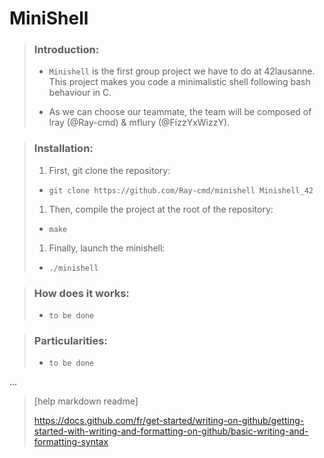 # MiniShell

>### Introduction:
>
>* `Minishell` is the first group project we have to do at 42lausanne.
>  This project makes you code a minimalistic shell following bash behaviour in C.
>
>* As we can choose our teammate, the team will be composed of lray (@Ray-cmd) & mflury (@FizzYxWizzY).

>### Installation:
>
>1. First, git clone the repository:
>   - `git clone https://github.com/Ray-cmd/minishell Minishell_42`
>1. Then, compile the project at the root of the repository:
>   - `make`
>1. Finally, launch the minishell:
>   - `./minishell`

>### How does it works:
>
>+ `to be done`

>### Particularities:
>
>+ `to be done`

...

> [help markdown readme]
>
> https://docs.github.com/fr/get-started/writing-on-github/getting-started-with-writing-and-formatting-on-github/basic-writing-and-formatting-syntax